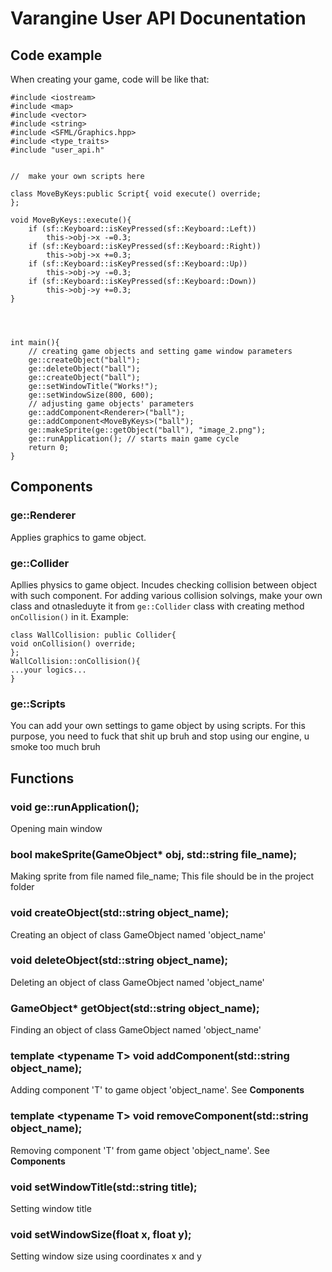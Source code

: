 # **Varangine** User API Docunentation
## Code example
When creating your game, code will be like that:
```
#include <iostream>
#include <map>
#include <vector>
#include <string>
#include <SFML/Graphics.hpp>
#include <type_traits>
#include "user_api.h"


//  make your own scripts here

class MoveByKeys:public Script{ void execute() override;
};

void MoveByKeys::execute(){
	if (sf::Keyboard::isKeyPressed(sf::Keyboard::Left))
		this->obj->x -=0.3;
	if (sf::Keyboard::isKeyPressed(sf::Keyboard::Right))
		this->obj->x +=0.3;
	if (sf::Keyboard::isKeyPressed(sf::Keyboard::Up))
		this->obj->y -=0.3;
	if (sf::Keyboard::isKeyPressed(sf::Keyboard::Down))
		this->obj->y +=0.3;
}




int main(){
    // creating game objects and setting game window parameters
	ge::createObject("ball");
	ge::deleteObject("ball");
	ge::createObject("ball");
	ge::setWindowTitle("Works!"); 
	ge::setWindowSize(800, 600);  
	// adjusting game objects' parameters
	ge::addComponent<Renderer>("ball"); 
	ge::addComponent<MoveByKeys>("ball");
	ge::makeSprite(ge::getObject("ball"), "image_2.png");
	ge::runApplication(); // starts main game cycle
	return 0;
}
```
## Components
### ge::Renderer
Applies graphics to game object. 
### ge::Collider
Apllies physics to game object. Incudes checking collision between object with such component.
For adding various collision solvings, make your own class and otnasleduyte it from `ge::Collider` class with creating method `onCollision()` in it.
Example:
```
class WallCollision: public Collider{ 
void onCollision() override;
};
WallCollision::onCollision(){
...your logics...
}
```
### ge::Scripts
You can add your own settings to game object by using scripts.
For this purpose, you need to fuck that shit up bruh and stop using our engine, u smoke too much bruh
## Functions
### void ge::runApplication(); 
Opening main window

### bool makeSprite(GameObject* obj, std::string file_name);
Making sprite from file named file_name; This file should be in the project folder

### void createObject(std::string object_name);
Creating an object of class GameObject named 'object_name'

### void deleteObject(std::string object_name);
Deleting an object of class GameObject named 'object_name'

### GameObject* getObject(std::string object_name);
Finding an object of class GameObject named 'object_name'

### template <**typename T> void addComponent(std::string object_name);**
Adding component 'T' to game object 'object_name'. See **Components**
	
### template <**typename T> void removeComponent(std::string object_name);**
Removing component 'T' from game object 'object_name'. See **Components**
	
### void setWindowTitle(std::string title);
Setting window title 

### void setWindowSize(float x, float y);
Setting window size using coordinates x and y



